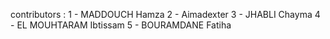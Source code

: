 contributors : 
1 - MADDOUCH Hamza
2 - Aimadexter
3 - JHABLI Chayma
4 - EL MOUHTARAM Ibtissam
5 - BOURAMDANE Fatiha
